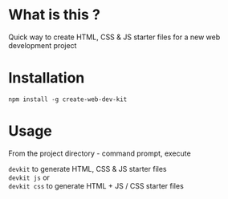 # What is this ?

Quick way to create HTML, CSS & JS starter files for a new web development project

# Installation

`npm install -g create-web-dev-kit`

# Usage

From the project directory - command prompt, execute

`devkit` to generate HTML, CSS & JS starter files  
`devkit js` or  
`devkit css` to generate HTML + JS / CSS starter files
